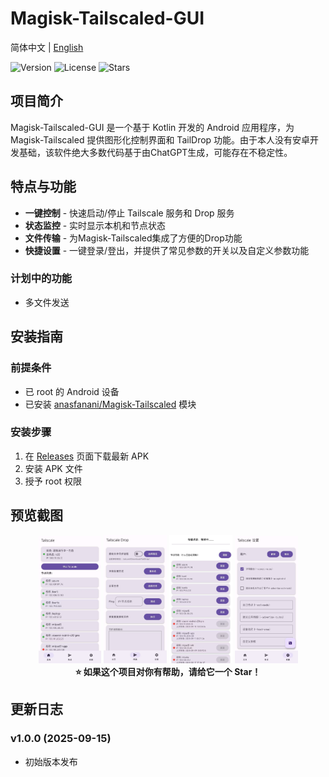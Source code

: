 # Magisk-Tailscaled-GUI
简体中文 | [English](readme_en.md)

![Version](https://img.shields.io/github/v/release/ArchChen1/Magisk-Tailscaled-GUI)
![License](https://img.shields.io/github/license/ArchChen1/Magisk-Tailscaled-GUI)
![Stars](https://img.shields.io/github/stars/ArchChen1/Magisk-Tailscaled-GUI?style=social)

## 项目简介

Magisk-Tailscaled-GUI 是一个基于 Kotlin 开发的 Android 应用程序，为 Magisk-Tailscaled 提供图形化控制界面和 TailDrop 功能。由于本人没有安卓开发基础，该软件绝大多数代码基于由ChatGPT生成，可能存在不稳定性。

## 特点与功能

- **一键控制** - 快速启动/停止 Tailscale 服务和 Drop 服务
- **状态监控** - 实时显示本机和节点状态
- **文件传输** - 为Magisk-Tailscaled集成了方便的Drop功能
- **快捷设置** - 一键登录/登出，并提供了常见参数的开关以及自定义参数功能

### 计划中的功能
- 多文件发送

## 安装指南

### 前提条件

- 已 root 的 Android 设备
- 已安装 [anasfanani/Magisk-Tailscaled](https://github.com/anasfanani/Magisk-Tailscaled) 模块

### 安装步骤

1. 在 [Releases](https://github.com/ArchChen1/Magisk-Tailscaled-GUI/releases) 页面下载最新 APK
2. 安装 APK 文件
3. 授予 root 权限

## 预览截图

<div align="center">
  <img src="screenshots/home_screen.jpg" width="20%" alt="主页">
  <img src="screenshots/drop_screen.jpg" width="20%" alt="传送">
  <img src="screenshots/drop_screen2.jpg" width="20%" alt="传送2">
  <img src="screenshots/settings_screen.jpg" width="20%" alt="设置">
</div>


<div align="center">
  <b>⭐ 如果这个项目对你有帮助，请给它一个 Star！</b>
</div>

## 更新日志

### v1.0.0 (2025-09-15)
- 初始版本发布

